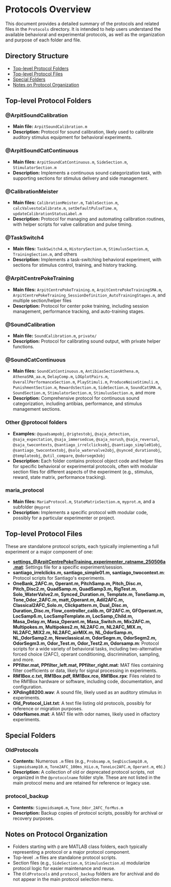 # Protocols Overview

This document provides a detailed summary of the protocols and related files in the `Protocols` directory. It is intended to help users understand the available behavioral and experimental protocols, as well as the organization and purpose of each folder and file.


## Directory Structure

- [Top-level Protocol Folders](#top-level-protocol-folders)
- [Top-level Protocol Files](#top-level-protocol-files)
- [Special Folders](#special-folders)
- [Notes on Protocol Organization](#notes-on-protocol-organization)


## Top-level Protocol Folders

### @ArpitSoundCalibration
- **Main file:** `ArpitSoundCalibration.m`
- **Description:** Protocol for sound calibration, likely used to calibrate auditory stimulus equipment for behavioral experiments.

### @ArpitSoundCatContinuous
- **Main files:** `ArpitSoundCatContinuous.m`, `SideSection.m`, `StimulatorSection.m`
- **Description:** Implements a continuous sound categorization task, with supporting sections for stimulus delivery and side management.

### @CalibrationMeister
- **Main files:** `CalibrationMeister.m`, `TableSection.m`, `calcValvestoCalibrate.m`, `setDefaultPulseTime.m`, `updateCalibrationStatusLabel.m`
- **Description:** Protocol for managing and automating calibration routines, with helper scripts for valve calibration and pulse timing.

### @TaskSwitch4
- **Main files:** `TaskSwitch4.m`, `HistorySection.m`, `StimulusSection.m`, `TrainingSection.m`, and others
- **Description:** Implements a task-switching behavioral experiment, with sections for stimulus control, training, and history tracking.

### @ArpitCentrePokeTraining
- **Main files:** `ArpitCentrePokeTraining.m`, `ArpitCentrePokeTrainingSMA.m`, `ArpitCentrePokeTraining_SessionDefinition_AutoTrainingStages.m`, and multiple section/helper files
- **Description:** Protocol for center poke training, including session management, performance tracking, and auto-training stages.

### @SoundCalibration
- **Main file:** `SoundCalibration.m`, `private/`
- **Description:** Protocol for calibrating sound output, with private helper functions.

### @SoundCatContinuous
- **Main files:** `SoundCatContinuous.m`, `AntibiasSectionAthena.m`, `AthenaSMA_aa.m`, `DelayComp.m`, `LOGplotPairs.m`, `OverallPerformanceSection.m`, `PlayStimuli.m`, `ProduceNoiseStimuli.m`, `PunishmentSection.m`, `RewardsSection.m`, `SideSection.m`, `SoundCatSMA.m`, `SoundSection.m`, `StimulatorSection.m`, `StimulusSection.m`, and more
- **Description:** Comprehensive protocol for continuous sound categorization, including antibias, performance, and stimulus management sections.

### Other @protocol folders
- **Examples:** `@quadsampobj`, `@rigtestobj`, `@saja_detection`, `@saja_expectation`, `@saja_immersedcue`, `@saja_norush`, `@saja_reversal`, `@saja_twocontexts`, `@santiago_irrelclicksobj`, `@santiago_simple01obj`, `@santiago_twocontextobj`, `@solo_watervalve2obj`, `@synced_durationobj`, `@templateobj`, `@util_compare`, `@odorsegm3obj`
- **Description:** Each folder contains protocol object code and helper files for specific behavioral or experimental protocols, often with modular section files for different aspects of the experiment (e.g., stimulus, reward, state matrix, performance tracking).

### maria_protocol
- **Main files:** `MariaProtocol.m`, `StateMatrixSection.m`, `myprot.m`, and a subfolder `@myprot`
- **Description:** Implements a specific protocol with modular code, possibly for a particular experimenter or project.


## Top-level Protocol Files

These are standalone protocol scripts, each typically implementing a full experiment or a major component of one:

- **settings_@ArpitCentrePokeTraining_experimenter_ratname_250506a.mat**: Settings file for a specific experiment/session.
- **santiago_irrelclicks.m, santiago_simple01.m, santiago_twocontext.m**: Protocol scripts for Santiago's experiments.
- **OneBank_2AFC.m, Operant.m, PitchSamp.m, Pitch_Disc.m, Pitch_Disc2.m, QuadSamp.m, QuadSamp3.m, RigTest.m, Solo_WaterValve2.m, Synced_Duration.m, Template.m, ToneSamp.m, Tone_Odor_2AFC.m, matt_Operant.m, Adil2AFC.m, Classical2AFC_Solo.m, Clickpattern.m, Dual_Disc.m, Duration_Disc.m, Flow_controller_calib.m, GF2AFC.m, GFOperant.m, LocSamp6.m, LocSampTemplate.m, LocSamp_Child.m, Masa_Delay.m, Masa_Operant.m, Masa_Switch.m, Mix2AFC.m, Multipokes.m, Multipokes2.m, NL2AFC.m, NL2AFC_MIX.m, NL2AFC_MIX2.m, NL2AFC_airMIX.m, NL_OdorSamp.m, NL_OdorSamp2.m, Newclassical.m, OdorSegm.m, OdorSegm2.m, OdorSegm3.m, Odor_Test.m, Odor_Test2.m, Odorsamp.m**: Protocol scripts for a wide variety of behavioral tasks, including two-alternative forced choice (2AFC), operant conditioning, discrimination, sampling, and more.
- **PPfilter.mat, PPfilter_left.mat, PPfilter_right.mat**: MAT files containing filter coefficients or data, likely for signal processing in experiments.
- **RM1Box.c.txt, RM1Box.pdf, RM1Box.rco, RM1Box.rpx**: Files related to the RM1Box hardware or software, including code, documentation, and configuration.
- **XPding88200.wav**: A sound file, likely used as an auditory stimulus in experiments.
- **Old_Protocol_List.txt**: A text file listing old protocols, possibly for reference or migration purposes.
- **OdorNames.mat**: A MAT file with odor names, likely used in olfactory experiments.


## Special Folders

### OldProtocols
- **Contents:** Numerous `.m` files (e.g., `Probsamp.m`, `SeqDiscSamp10.m`, `Sigmoidsamp10.m`, `Tone2AFC_100ms_HiLo.m`, `ToneLoc2AFC.m`, `Operant.m`, etc.)
- **Description:** A collection of old or deprecated protocol scripts, not organized in the `@protocolname` folder style. These are not listed in the main protocol menu and are retained for reference or legacy use.

### protocol_backup
- **Contents:** `Sigmoidsamp6.m`, `Tone_Odor_2AFC_forMus.m`
- **Description:** Backup copies of protocol scripts, possibly for archival or recovery purposes.


## Notes on Protocol Organization

- Folders starting with `@` are MATLAB class folders, each typically representing a protocol or a major protocol component.
- Top-level `.m` files are standalone protocol scripts.
- Section files (e.g., `SideSection.m`, `StimulusSection.m`) modularize protocol logic for easier maintenance and reuse.
- The `OldProtocols` and `protocol_backup` folders are for archival and do not appear in the main protocol selection menu.
